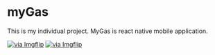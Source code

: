 # myGas
This is my individual project. MyGas is react native mobile application.

<a href="https://imgflip.com/gif/49qyu1"><img src="https://i.imgflip.com/49qyu1.gif" title="via Imgflip"/></a> <a href="https://imgflip.com/gif/4cvj2b"><img src="https://i.imgflip.com/4cvj2b.gif" title="via Imgflip"/></a>





